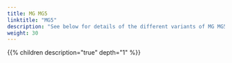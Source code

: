```yaml
---
title: MG MG5
linktitle: "MG5"
description: "See below for details of the different variants of MG MG5"
weight: 30
---
```

{{% children description="true" depth="1" %}}
